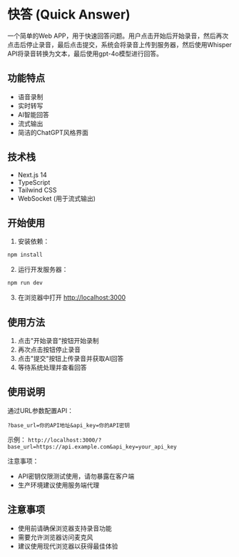 # 快答 (Quick Answer)

一个简单的Web APP，用于快速回答问题。用户点击开始后开始录音，然后再次点击后停止录音，最后点击提交，系统会将录音上传到服务器，然后使用Whisper API将录音转换为文本，最后使用gpt-4o模型进行回答。

## 功能特点

- 语音录制
- 实时转写
- AI智能回答
- 流式输出
- 简洁的ChatGPT风格界面

## 技术栈

- Next.js 14
- TypeScript
- Tailwind CSS
- WebSocket (用于流式输出)

## 开始使用

1. 安装依赖：

```bash
npm install
```

2. 运行开发服务器：

```bash
npm run dev
```

3. 在浏览器中打开 [http://localhost:3000](http://localhost:3000)

## 使用方法

1. 点击"开始录音"按钮开始录制
2. 再次点击按钮停止录音
3. 点击"提交"按钮上传录音并获取AI回答
4. 等待系统处理并查看回答

## 使用说明

通过URL参数配置API：

`?base_url=你的API地址&api_key=你的API密钥`

示例：
`http://localhost:3000/?base_url=https://api.example.com&api_key=your_api_key`

注意事项：
- API密钥仅限测试使用，请勿暴露在客户端
- 生产环境建议使用服务端代理
## 注意事项

- 使用前请确保浏览器支持录音功能
- 需要允许浏览器访问麦克风
- 建议使用现代浏览器以获得最佳体验